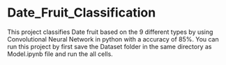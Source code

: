# Date_Fruit_Classification

This project classifies Date fruit based on the 9 different types by using Convolutional Neural Network in python with a accuracy of 85%.
You can run this project by first save the Dataset folder in the same directory as Model.ipynb file and run the all cells.  
